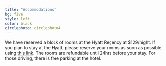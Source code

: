```yaml
---
title: "Accommodations"
bg: five
style: left
color: black
circlephoto: circlephoto4
---
```

We have reserved a block of rooms at the Hyatt Regency at $129/night. If you plan to stay at the Hyatt, please reserve your rooms as soon as possible using [this link](https://aws.passkey.com/go/kaufmannathanson). The rooms are refundable until 24hrs before your stay. For those driving, there is free parking at the hotel. 
